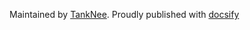 Maintained by [TankNee](https://github.com/TankNee). Proudly published with [docsify](https://docsify.js.io)
